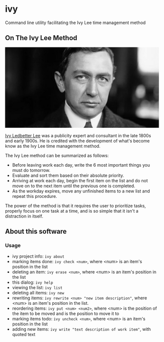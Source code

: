 

# ivy
Command line utility facilitating the Ivy Lee time management method

<h2>On The Ivy Lee Method</h2>
<img src="./ivy_lee.png">
<p><a href="https://en.wikipedia.org/wiki/Ivy_Lee">Ivy Ledbetter Lee</a> was a publicity expert and consultant in the late 1800s and early 1900s. He is credited with the development of what's become know as the Ivy Lee time management method.</p>

<p>The Ivy Lee method can be summarized as follows:</p>
<ul>
  <li>Before leaving work each day, write the 6 most important things you must do tomorrow.</li>
  <li>Evaluate and sort them based on their absolute priority.</li>
  <li>Arriving at work each day, begin the first item on the list and do not move on to the next item until the previous one is completed.</li>
  <li>As the workday expires, move any unfinished items to a new list and repeat this procedure.</li>
</ul>
<p>The power of the method is that it requires the user to prioritize tasks, properly focus on one task at a time, and is so simple that it isn't a distraction in itself.</p>

<h2>About this software</h2>
<h3>Usage</h3>
<ul>
  <li>ivy project info: <code>ivy about</code>
  <li>marking items done: <code>ivy check &lt;num&gt;</code>, where &lt;num&gt; is an item's position in the list</li>
  <li>deleting an item: <code>ivy erase &lt;num&gt;</code>, where &lt;num&gt; is an item's position in the list</li>
  <li>this dialog: <code>ivy help</code></li>
  <li>viewing the list: <code>ivy list</code></li>
  <li>deleting all items: <code>ivy new</code></li>
  <li>rewriting items: <code>ivy rewrite &lt;num&gt; "new item description"</code>, where &lt;num&gt; is an item's position in the list.</li>
  <li>reordering items: <code>ivy put &lt;num&gt; &lt;num2&gt;</code>, where &lt;num&gt; is the position of the item to be moved and <num2> is the position to move it to</li>
  <li>marking items todo: <code>ivy uncheck &lt;num&gt;</code>, where &lt;num&gt; is an item's position in the list</li>
  <li>adding new items: <code>ivy write "text description of work item"</code>, with quoted text</li>
</ul>
